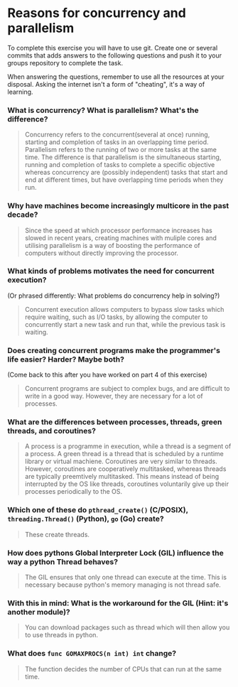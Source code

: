 # Reasons for concurrency and parallelism


To complete this exercise you will have to use git. Create one or several commits that adds answers to the following questions and push it to your groups repository to complete the task.

When answering the questions, remember to use all the resources at your disposal. Asking the internet isn't a form of "cheating", it's a way of learning.

 ### What is concurrency? What is parallelism? What's the difference?
 > Concurrency refers to the concurrent(several at once) running, starting and completion of tasks in an overlapping time period. Parallelism refers to the running of two or more tasks at the same time. The difference is that parallelism is the simultaneous starting, running and completion of tasks to complete a specific objective whereas concurrency are (possibly independent) tasks that start and end at different times, but have overlapping time periods when they run.
 
 ### Why have machines become increasingly multicore in the past decade?
 > Since the speed at which processor performance increases has slowed in recent years, creating machines with muliple cores and utilising parallelism is a way of boosting the performance of computers without directly improving the processor. 
 
 ### What kinds of problems motivates the need for concurrent execution?
 (Or phrased differently: What problems do concurrency help in solving?)
 > Concurrent execution allows computers to bypass slow tasks which require waiting, such as I/O tasks, by allowing the computer to concurrently start a new task and run that, while the previous task is waiting.

 ### Does creating concurrent programs make the programmer's life easier? Harder? Maybe both?
 (Come back to this after you have worked on part 4 of this exercise)
 > Concurrent programs are subject to complex bugs, and are difficult to write in a good way. However, they are necessary for a lot of processes. 
 
 ### What are the differences between processes, threads, green threads, and coroutines?
 > A process is a programme in execution, while a thread is a segment of a process. A green thread is a thread that is scheduled by a runtime library or virtual machiene. Coroutines are very similar to threads. However, coroutines are cooperatively multitasked, whereas threads are typically preemtively multitasked. This means instead of being interrupted by the OS like threads, coroutines voluntarily give up their processes periodically to the OS.
 
 ### Which one of these do `pthread_create()` (C/POSIX), `threading.Thread()` (Python), `go` (Go) create?
 > These create threads.
 
 ### How does pythons Global Interpreter Lock (GIL) influence the way a python Thread behaves?
 > The GIL ensures that only one thread can execute at the time. This is necessary because python's memory managing is not thread safe.
 
 ### With this in mind: What is the workaround for the GIL (Hint: it's another module)?
 > You can download packages such as thread which will then allow you to use threads in python.
 
 ### What does `func GOMAXPROCS(n int) int` change? 
 > The function decides the number of CPUs that can run at the same time.

